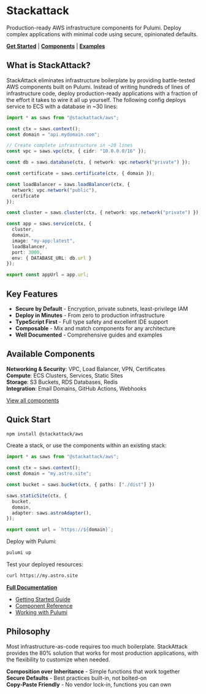 # Stackattack

Production-ready AWS infrastructure components for Pulumi. Deploy complex applications with minimal code using secure, opinionated defaults.

**[Get Started](https://stackattack.camfeenstra.com)** | **[Components](https://stackattack.camfeenstra.com/components/)** | **[Examples](https://stackattack.camfeenstra.com/getting-started/quick-start/)**

## What is StackAttack?

StackAttack eliminates infrastructure boilerplate by providing battle-tested AWS components built on Pulumi. Instead of writing hundreds of lines of infrastructure code, deploy production-ready applications with a fraction of the effort it takes to wire it all up yourself. The following config deploys service to ECS with a database in ~30 lines:

```typescript
import * as saws from "@stackattack/aws";

const ctx = saws.context();
const domain = "api.mydomain.com";

// Create complete infrastructure in ~20 lines
const vpc = saws.vpc(ctx, { cidr: "10.0.0.0/16" });

const db = saws.database(ctx, { network: vpc.network("private") });

const certificate = saws.certificate(ctx, { domain });

const loadBalancer = saws.loadBalancer(ctx, {
  network: vpc.network("public"),
  cerificate
});

const cluster = saws.cluster(ctx, { network: vpc.network("private") });

const app = saws.service(ctx, {
  cluster,
  domain,
  image: "my-app:latest",
  loadBalancer,
  port: 3000,
  env: { DATABASE_URL: db.url }
});

export const appUrl = app.url;
```

## Key Features

- **Secure by Default** - Encryption, private subnets, least-privilege IAM
- **Deploy in Minutes** - From zero to production infrastructure
- **TypeScript First** - Full type safety and excellent IDE support  
- **Composable** - Mix and match components for any architecture
- **Well Documented** - Comprehensive guides and examples

## Available Components

**Networking & Security**: VPC, Load Balancer, VPN, Certificates  
**Compute**: ECS Clusters, Services, Static Sites  
**Storage**: S3 Buckets, RDS Databases, Redis  
**Integration**: Email Domains, GitHub Actions, Webhooks

[View all components](https://stackattack.camfeenstra.com/components/)

## Quick Start

```bash
npm install @stackattack/aws
```

Create a stack, or use the components within an existing stack:

```typescript
import * as saws from "@stackattack/aws";

const ctx = saws.context();
const domain = "my.astro.site";

const bucket = saws.bucket(ctx, { paths: ["./dist"] })

saws.staticSite(ctx, {
  bucket,
  domain,
  adapter: saws.astroAdapter(),
});

export const url = `https://${domain}`;
```

Deploy with Pulumi:

```bash
pulumi up
```

Test your deployed resources:

```bash
curl https://my.astro.site
```

**[Full Documentation](https://stackattack.camfeenstra.com)**

- [Getting Started Guide](https://stackattack.camfeenstra.com/getting-started/introduction/)
- [Component Reference](https://stackattack.camfeenstra.com/components/)
- [Working with Pulumi](https://stackattack.camfeenstra.com/working-with-pulumi/)

## Philosophy

Most infrastructure-as-code requires too much boilerplate. StackAttack provides the 80% solution that works for most production applications, with the flexibility to customize when needed.

**Composition over Inheritance** - Simple functions that work together  
**Secure Defaults** - Best practices built-in, not bolted-on  
**Copy-Paste Friendly** - No vendor lock-in, functions you can own
